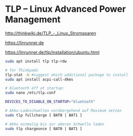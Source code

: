 # TLP – Linux Advanced Power Management


http://thinkwiki.de/TLP_-_Linux_Stromsparen

https://linrunner.de

https://linrunner.de/tlp/installation/ubuntu.html

```bash
sudo apt install tlp tlp-rdw

# for Thinkpads
tlp-stat -b #suggest which additional package to install
sudo apt install acpi-call-dkms

# bluetooth off at startup:
sudo nano /etc/tlp.conf

DEVICES_TO_DISABLE_ON_STARTUP="bluetooth"

# Akku-Ladeschwellen vorübergehend auf Maximum setzen
sudo tlp fullcharge [ BAT0 | BAT1 ]

# Akku einmalig bis zur oberen Schwelle laden
sudo tlp chargeonce [ BAT0 | BAT1 ]
```
